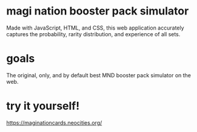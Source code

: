 [comment]: <> (to publish to neocities with the CLI run:)
[comment]: <> (neocities push .)
[comment]: <> (for single file, e.g. Upload img.jpg to the 'images' directory)
[comment]: <> (neocities upload -d images img.jpg)
# magi nation booster pack simulator
Made with JavaScript, HTML, and CSS, this web application accurately captures the probability, rarity distribution, and experience of all sets.

# goals
The original, only, and by default best MND booster pack simulator on the web.

# try it yourself!
https://maginationcards.neocities.org/

![]()
